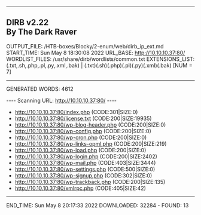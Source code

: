
-----------------
DIRB v2.22    
By The Dark Raver
-----------------

OUTPUT_FILE: /HTB-boxes/Blocky/2-enum/web/dirb_ip_ext.md
START_TIME: Sun May  8 18:30:08 2022
URL_BASE: http://10.10.10.37:80/
WORDLIST_FILES: /usr/share/dirb/wordlists/common.txt
EXTENSIONS_LIST: (.txt,.sh,.php,.pl,.py,.xml,.bak) | (.txt)(.sh)(.php)(.pl)(.py)(.xml)(.bak) [NUM = 7]

-----------------

GENERATED WORDS: 4612

---- Scanning URL: http://10.10.10.37:80/ ----
+ http://10.10.10.37:80/index.php (CODE:301|SIZE:0)
+ http://10.10.10.37:80/license.txt (CODE:200|SIZE:19935)
+ http://10.10.10.37:80/wp-blog-header.php (CODE:200|SIZE:0)
+ http://10.10.10.37:80/wp-config.php (CODE:200|SIZE:0)
+ http://10.10.10.37:80/wp-cron.php (CODE:200|SIZE:0)
+ http://10.10.10.37:80/wp-links-opml.php (CODE:200|SIZE:219)
+ http://10.10.10.37:80/wp-load.php (CODE:200|SIZE:0)
+ http://10.10.10.37:80/wp-login.php (CODE:200|SIZE:2402)
+ http://10.10.10.37:80/wp-mail.php (CODE:403|SIZE:3444)
+ http://10.10.10.37:80/wp-settings.php (CODE:500|SIZE:0)
+ http://10.10.10.37:80/wp-signup.php (CODE:302|SIZE:0)
+ http://10.10.10.37:80/wp-trackback.php (CODE:200|SIZE:135)
+ http://10.10.10.37:80/xmlrpc.php (CODE:405|SIZE:42)

-----------------
END_TIME: Sun May  8 20:17:33 2022
DOWNLOADED: 32284 - FOUND: 13
